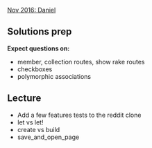 [Nov 2016: Daniel](./previous_lectures/nov2016)

## Solutions prep

**Expect questions on:**
+ member, collection routes, show rake routes
+ checkboxes
+ polymorphic associations

## Lecture

+ Add a few features tests to the reddit clone
+ let vs let!
+ create vs build
+ save_and_open_page
